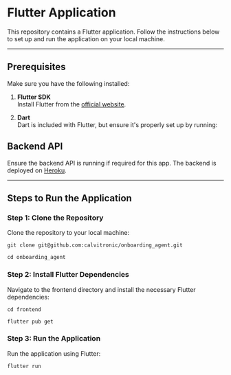 # Flutter Application

This repository contains a Flutter application. Follow the instructions below to set up and run the application on your local machine.

---

## Prerequisites

Make sure you have the following installed:

1. **Flutter SDK**  
   Install Flutter from the [official website](https://flutter.dev/docs/get-started/install).

2. **Dart**  
   Dart is included with Flutter, but ensure it's properly set up by running:


## Backend API  

Ensure the backend API is running if required for this app. The backend is deployed on [Heroku](https://onboarding-agent-f2d8f7faa9f8.herokuapp.com/).

---

## Steps to Run the Application  

### Step 1: Clone the Repository 

Clone the repository to your local machine:  

```
git clone git@github.com:calvitronic/onboarding_agent.git

cd onboarding_agent
```

### Step 2: Install Flutter Dependencies

Navigate to the frontend directory and install the necessary Flutter dependencies:

```
cd frontend

flutter pub get
```

### Step 3: Run the Application

Run the application using Flutter:

```
flutter run
```